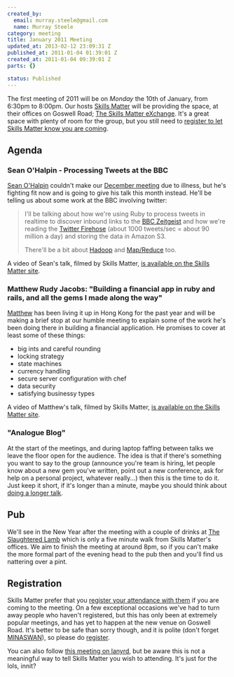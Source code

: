 ```yaml
--- 
created_by: 
  email: murray.steele@gmail.com
  name: Murray Steele
category: meeting
title: January 2011 Meeting
updated_at: 2013-02-12 23:09:31 Z
published_at: 2011-01-04 01:39:01 Z
created_at: 2011-01-04 09:39:01 Z
parts: {}

status: Published
---
```


The first meeting of 2011 will be on *Monday* the 10th of January, from 6:30pm to 8:00pm.  Our hosts [Skills Matter](http://skillsmatter.com/) will be providing the space, at their offices on Goswell Road; [The Skills Matter eXchange](http://skillsmatter.com/location-details/design-architecture/484/96).  It's a great space with plenty of room for the group, but you still need to <a href="#jan11registration">register to let Skills Matter know you are coming</a>.

Agenda
------

### Sean O'Halpin - Processing Tweets at the BBC

[Sean O'Halpin](https://github.com/seanohalpin) couldn't make our [December meeting](/meetings/2010/12/01/december-2010-meeting/) due to illness, but he's fighting fit now and is going to give his talk this month instead.  He'll be telling us about some work at the BBC involving twitter:

> I'll be talking about how we're using Ruby to process tweets in
> realtime to discover inbound links to the [BBC Zeitgeist](http://zeitgeist.prototyping.bbc.co.uk/zeitgeist)
> and how we're reading the [Twitter Firehose](http://dev.twitter.com/pages/streaming_api) (about 1000 tweets/sec =
> about 90 million a day) and storing the data in Amazon S3.
> 
> There'll be a bit about [Hadoop](http://hadoop.apache.org/) and [Map/Reduce](http://en.wikipedia.org/wiki/Map_reduce) too.

A video of Sean's talk, filmed by Skills Matter, [is available on the Skills Matter site](http://skillsmatter.com/podcast/ajax-ria/processing-tweets-at-the-bbc-1848).

### Matthew Rudy Jacobs: "Building a financial app in ruby and rails, and all the gems I made along the way"

[Matthew](http://matthewrudy.com/) has been living it up in Hong Kong for the past year and will be making a brief stop at our humble meeting to explain some of the work he's been doing there in building a financial application.  He promises to cover at least some of these things:

* big ints and careful rounding 
* locking strategy 
* state machines
* currency handling
* secure server configuration with chef 
* data security 
* satisfying businessy types

A video of Matthew's talk, filmed by Skills Matter, [is available on the Skills Matter site](http://skillsmatter.com/podcast/ajax-ria/building-a-financial-app-in-ruby-and-rails).


### "Analogue Blog"

At the start of the meetings, and during laptop faffing between talks we leave the floor open for the audience.  The idea is that if there's something you want to say to the group (announce you're team is hiring, let people know about a new gem you've written, point out a new conference, ask for help on a personal project, whatever really...) then this is the time to do it.  Just keep it short, if it's longer than a minute, maybe you should think about [doing a longer talk](/speaking/).

Pub
---

We'll see in the New Year after the meeting with a couple of drinks at [The Slaughtered Lamb](http://www.theslaughteredlambpub.com/) which is only a five minute walk from Skills Matter's offices.  We aim to finish the meeting at around 8pm, so if you can't make the more formal part of the evening head to the pub then and you'll find us nattering over a pint.

Registration <a name="jan11registration">&nbsp;</a>
---------------------------------------------------

Skills Matter prefer that you [register your attendance with them](http://skillsmatter.com/event/ajax-ria/lrug-889/rl-311) if you are coming to the meeting.  On a few exceptional occasions we've had to turn away people who haven't registered, but this has only been at extremely popular meetings, and has yet to happen at the new venue on Goswell Road.  It's better to be safe than sorry though, and it is polite (don't forget [MINASWAN](http://oreilly.com/ruby/excerpts/ruby-learning-rails/ruby-glossary.html#I_indexterm_d1e32036)), so please do [register](http://skillsmatter.com/event/ajax-ria/lrug-889/rl-311).

You can also follow [this meeting on lanyrd](http://lanyrd.com/2011/lrug-jan-2011/), but be aware this is not a meaningful way to tell Skills Matter you wish to attending.  It's just for the lols, innit?
